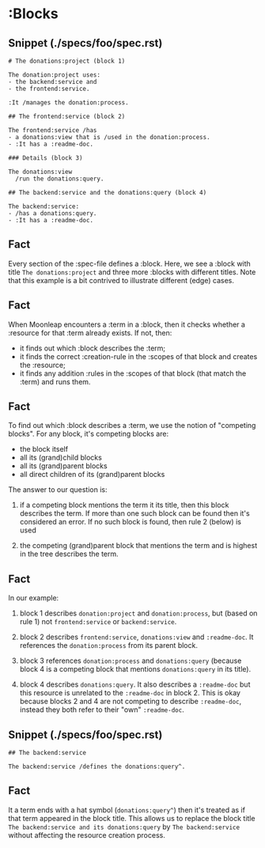 # :Blocks

## Snippet (./specs/foo/spec.rst)

```
# The donations:project (block 1)

The donation:project uses:
- the backend:service and
- the frontend:service.

:It /manages the donation:process.

## The frontend:service (block 2)

The frontend:service /has
- a donations:view that is /used in the donation:process.
- :It has a :readme-doc.

### Details (block 3)

The donations:view
  /run the donations:query.

## The backend:service and the donations:query (block 4)

The backend:service:
- /has a donations:query.
- :It has a :readme-doc.

```

## Fact

Every section of the :spec-file defines a :block. Here, we see a :block with title `The donations:project` and three more :blocks with different titles. Note that this example is a bit contrived to illustrate different (edge) cases.

## Fact

When Moonleap encounters a :term in a :block, then it checks whether a :resource for that :term already exists. If not, then:

- it finds out which :block describes the :term;
- it finds the correct :creation-rule in the :scopes of that block and creates the :resource;
- it finds any addition :rules in the :scopes of that block (that match the :term) and runs them.

## Fact

To find out which :block describes a :term, we use the notion of "competing blocks". For any block, it's competing blocks are:

- the block itself
- all its (grand)child blocks
- all its (grand)parent blocks
- all direct children of its (grand)parent blocks

The answer to our question is:

1. if a competing block mentions the term it its title, then this block describes the term. If more than one such block can be found then it's considered an error. If no such block is found, then rule 2 (below) is used

2. the competing (grand)parent block that mentions the term and is highest in the tree describes the term.

## Fact

In our example:

1. block 1 describes `donation:project` and `donation:process`, but (based on rule 1) not `frontend:service` or `backend:service`.

2. block 2 describes `frontend:service`, `donations:view` and `:readme-doc`. It references the `donation:process` from its parent block.

3. block 3 references `donation:process` and `donations:query` (because block 4 is a competing block that mentions `donations:query` in its title).

4. block 4 describes `donations:query`. It also describes a `:readme-doc` but this resource is unrelated to the `:readme-doc` in block 2. This is okay because blocks 2 and 4 are not competing to describe `:readme-doc`, instead they both refer to their "own" `:readme-doc`.

## Snippet (./specs/foo/spec.rst)

```
## The backend:service

The backend:service /defines the donations:query^.
```

## Fact

It a term ends with a hat symbol (`donations:query^`) then it's treated as if that term appeared in the block title. This allows us to replace the block title `The backend:service and its donations:query` by `The backend:service` without affecting the resource creation process.
